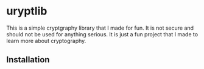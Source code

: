 # uryptlib
This is a simple cryptgraphy library that I made for fun. It is not secure and should not be used for anything serious. It is just a fun project that I made to learn more about cryptography.

## Installation


